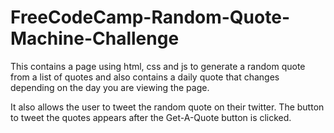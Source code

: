 # FreeCodeCamp-Random-Quote-Machine-Challenge

This contains a page using html, css and js to generate a random quote from a list of quotes and also contains a daily quote that changes depending on the day you are viewing the page. 

It also allows the user to tweet the random quote on their twitter. The button to tweet the quotes appears after the Get-A-Quote button is clicked.
